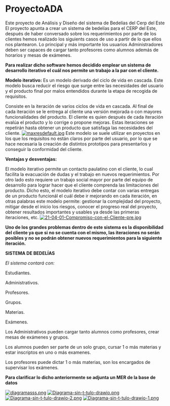 # ProyectoADA
Este proyecto de Análisis y Diseño del sistema de Bedelías del Cerp del Este
El proyecto apunta a crear un sistema de bedelías para el CERP del Este, después de haber conversado sobre los requerimientos por parte de los clientes
hemos realizado los siguients casos de uso a partir de lo que ellos nos plantearon.
Lo principal y más importante los usuarios Administradores deben ser capaces de cargar tanto profesores como alumnos además de horarios y mesas de exámenes.

**Para realizar dicho software hemos decidido emplear un sistema de desarrollo iterativo el cuál nos permite un trabajo a la par con el cliente.**


**Modelo iterativo:**
Es un modelo derivado del ciclo de vida en cascada. Este modelo busca reducir el riesgo que surge entre las necesidades del usuario y el producto final por malos entendidos durante la etapa de recogida de requisitos.

Consiste en la iteración de varios ciclos de vida en cascada. Al final de cada iteración se le entrega al cliente una versión mejorada o con mayores funcionalidades del producto. El cliente es quien después de cada iteración evalúa el producto y lo corrige o propone mejoras. Estas iteraciones se repetirán hasta obtener un producto que satisfaga las necesidades del cliente.
[![maxresdefault.jpg](https://i.postimg.cc/nLf7S08t/maxresdefault.jpg)](https://postimg.cc/yDnkkhYf)
Este modelo se suele utilizar en proyectos en los que los requisitos no están claros por parte del usuario, por lo que se hace necesaria la creación de distintos prototipos para presentarlos y conseguir la conformidad del cliente.

**Ventajas y desventajas:**

El modelo iterativo permite un contacto paulatino con el cliente, lo cual facilita la evacuación de dudas y el trabajo en nuevos requerimientos.
Por otro lado esto requiere un trabajo social mayor por parte del equipo de desarrollo para lograr hacer que el cliente comprenda las limitaciones del producto.
Dicho esto, el modelo iterativo debe contar con varias entregas de un producto funcionál el cuál debe ir mejorando en cada iteración, en otras palabras este modelo permite: gestionar la complejidad del proyecto, mitigar desde el inicio los riesgos, conocer el progreso real del proyecto, obtener resultados importantes y usables ya desde las primeras iteraciones, etc.
[![21-04-01-Compromiso-con-el-Cliente-pre.jpg](https://i.postimg.cc/qMHyBpMd/21-04-01-Compromiso-con-el-Cliente-pre.jpg)](https://postimg.cc/w3F708mW)

**Uno de los grandes problemas dentro de este sistema es la disponibilidad del cliente ya que si no se cuenta con el mismo, las iteraciones no serán posibles y no se podrán obtener nuevos requerimientos para la siguiente iteración.**



**SISTEMA DE BEDELÍAS**

*El sistema contará con:*

Estudiantes.

Administrativos.

Profesores.

Grupos.

Materias.

Exámenes.

Los Administrativos pueden cargar tanto alumnos como profesores, crear mesas de exámenes y grupos.

Los alumnos pueden ser parte de un solo grupo, cursar 1 o más materias y estar inscriptos en uno o más examenes.

Los profesores puede dictar 1 o más materias, son los encargados de supervisar los exámenes.

**Para clarificar lo dicho anteriormente se adjunta un MER de la base de datos**






[![diagramasss.png](https://i.postimg.cc/1z63cD8B/diagramasss.png)](https://postimg.cc/2qkYCbFL)
[![Diagrama-sin-t-tulo-drawio.png](https://i.postimg.cc/L8Gs1x8h/Diagrama-sin-t-tulo-drawio.png)](https://postimg.cc/ZWFZkF3h)
[![Diagrama-sin-t-tulo-drawio-2.png](https://i.postimg.cc/Y9HqXjgH/Diagrama-sin-t-tulo-drawio-2.png)](https://postimg.cc/HJ6gnYBZ)
[![Diagrama-sin-t-tulo-drawio-1.png](https://i.postimg.cc/rwDmsBcv/Diagrama-sin-t-tulo-drawio-1.png)](https://postimg.cc/PCkhFFC4)
